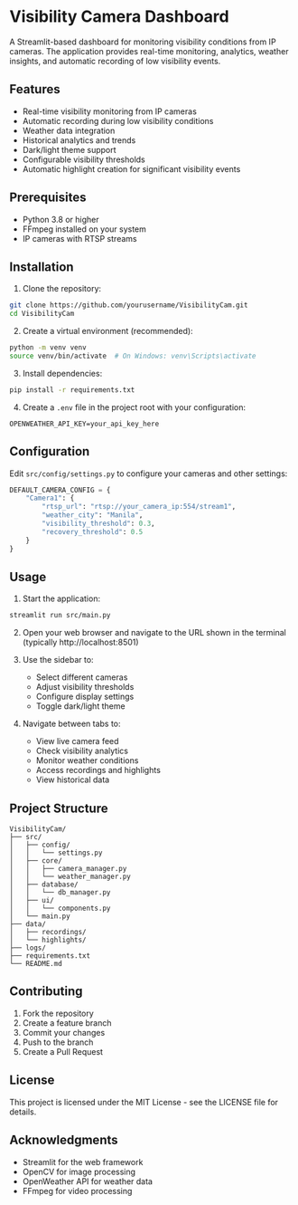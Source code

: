 # Visibility Camera Dashboard

A Streamlit-based dashboard for monitoring visibility conditions from IP cameras. The application provides real-time monitoring, analytics, weather insights, and automatic recording of low visibility events.

## Features

- Real-time visibility monitoring from IP cameras
- Automatic recording during low visibility conditions
- Weather data integration
- Historical analytics and trends
- Dark/light theme support
- Configurable visibility thresholds
- Automatic highlight creation for significant visibility events

## Prerequisites

- Python 3.8 or higher
- FFmpeg installed on your system
- IP cameras with RTSP streams

## Installation

1. Clone the repository:
```bash
git clone https://github.com/yourusername/VisibilityCam.git
cd VisibilityCam
```

2. Create a virtual environment (recommended):
```bash
python -m venv venv
source venv/bin/activate  # On Windows: venv\Scripts\activate
```

3. Install dependencies:
```bash
pip install -r requirements.txt
```

4. Create a `.env` file in the project root with your configuration:
```env
OPENWEATHER_API_KEY=your_api_key_here
```

## Configuration

Edit `src/config/settings.py` to configure your cameras and other settings:

```python
DEFAULT_CAMERA_CONFIG = {
    "Camera1": {
        "rtsp_url": "rtsp://your_camera_ip:554/stream1",
        "weather_city": "Manila",
        "visibility_threshold": 0.3,
        "recovery_threshold": 0.5
    }
}
```

## Usage

1. Start the application:
```bash
streamlit run src/main.py
```

2. Open your web browser and navigate to the URL shown in the terminal (typically http://localhost:8501)

3. Use the sidebar to:
   - Select different cameras
   - Adjust visibility thresholds
   - Configure display settings
   - Toggle dark/light theme

4. Navigate between tabs to:
   - View live camera feed
   - Check visibility analytics
   - Monitor weather conditions
   - Access recordings and highlights
   - View historical data

## Project Structure

```
VisibilityCam/
├── src/
│   ├── config/
│   │   └── settings.py
│   ├── core/
│   │   ├── camera_manager.py
│   │   └── weather_manager.py
│   ├── database/
│   │   └── db_manager.py
│   ├── ui/
│   │   └── components.py
│   └── main.py
├── data/
│   ├── recordings/
│   └── highlights/
├── logs/
├── requirements.txt
└── README.md
```

## Contributing

1. Fork the repository
2. Create a feature branch
3. Commit your changes
4. Push to the branch
5. Create a Pull Request

## License

This project is licensed under the MIT License - see the LICENSE file for details.

## Acknowledgments

- Streamlit for the web framework
- OpenCV for image processing
- OpenWeather API for weather data
- FFmpeg for video processing 